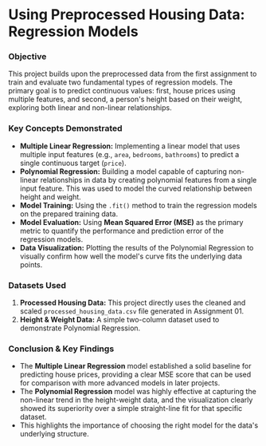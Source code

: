 # Using Preprocessed Housing Data: Regression Models

### Objective
This project builds upon the preprocessed data from the first assignment to train and evaluate two fundamental types of regression models. The primary goal is to predict continuous values: first, house prices using multiple features,
and second, a person's height based on their weight, exploring both linear and non-linear relationships.

### Key Concepts Demonstrated
* **Multiple Linear Regression:** Implementing a linear model that uses multiple input features (e.g., `area`, `bedrooms`, `bathrooms`) to predict a single continuous target (`price`).
* **Polynomial Regression:** Building a model capable of capturing non-linear relationships in data by creating polynomial features from a single input feature. This was used to model the curved relationship between height and weight.
* **Model Training:** Using the `.fit()` method to train the regression models on the prepared training data.
* **Model Evaluation:** Using **Mean Squared Error (MSE)** as the primary metric to quantify the performance and prediction error of the regression models.
* **Data Visualization:** Plotting the results of the Polynomial Regression to visually confirm how well the model's curve fits the underlying data points.

### Datasets Used
1.  **Processed Housing Data:** This project directly uses the cleaned and scaled `processed_housing_data.csv` file generated in Assignment 01.
2.  **Height & Weight Data:** A simple two-column dataset used to demonstrate Polynomial Regression.

### Conclusion & Key Findings
- The **Multiple Linear Regression** model established a solid baseline for predicting house prices, providing a clear MSE score that can be used for comparison with more advanced models in later projects.
- The **Polynomial Regression** model was highly effective at capturing the non-linear trend in the height-weight data, and the visualization clearly showed its superiority over a simple straight-line fit for that specific dataset.
- This highlights the importance of choosing the right model for the data's underlying structure.
